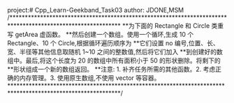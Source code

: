 
project:# Cpp_Learn-Geekband_Task03
author: JDONE,MSM
/************************************************************************************************************
**为下面的 Rectangle 和 Circle 类重写 getArea 虚函数。
**然后创建一个数组。使用一个循环,生成 10 个 Rectangle、10 个 Circle,根据循环遍历顺序为
**它们设置 no 编号,位置、长、宽、半径等其他信息取随机 1~10 之间的整数值,然后将它们加入
**到创建好的数组中。最后,将这个长度为 20 的数组中所有面积小于 50 的形状删除。将剩下的
**形状组成一个新的数组返回。
**注意: 1. 补齐任务所需的其他函数。2. 考虑正确的内存管理。3. 使用原生数组,不使用 vector 等容器。
************************************************************************************************************/
